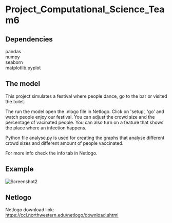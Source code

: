 # Project_Computational_Science_Team6

## Dependencies
pandas <br />
numpy <br />
seaborn <br />
matplotlib.pyplot

## The model
This project simulates a festival where people dance, go to the bar or visited the toilet.

The run the model open the .nlogo file in Netlogo. Click on 'setup', 'go' and watch people enjoy our festival. You can adjust the crowd size and the percentage of vacinated people. You can also turn on a feature that shows the place where an infection happens.

Python file analyse.py is used for creating the graphs that analyse different crowd sizes and different amount of people vaccinated.

For more info check the info tab in Netlogo.

## Example
![Screenshot2](https://user-images.githubusercontent.com/43953664/152406416-f8ff0672-8f93-4c5b-a72c-5e648c3d63a3.png)


## Netlogo
Netlogo download link: https://ccl.northwestern.edu/netlogo/download.shtml
